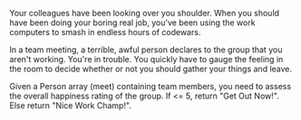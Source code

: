 Your colleagues have been looking over you shoulder. When you should have been doing your boring real job, you've been using the work computers to smash in endless hours of codewars.

In a team meeting, a terrible, awful person declares to the group that you aren't working. You're in trouble. You quickly have to gauge the feeling in the room to decide whether or not you should gather your things and leave.

Given a Person array (meet) containing team members, you need to assess the overall happiness rating of the group. If <= 5, return "Get Out Now!". Else return "Nice Work Champ!".